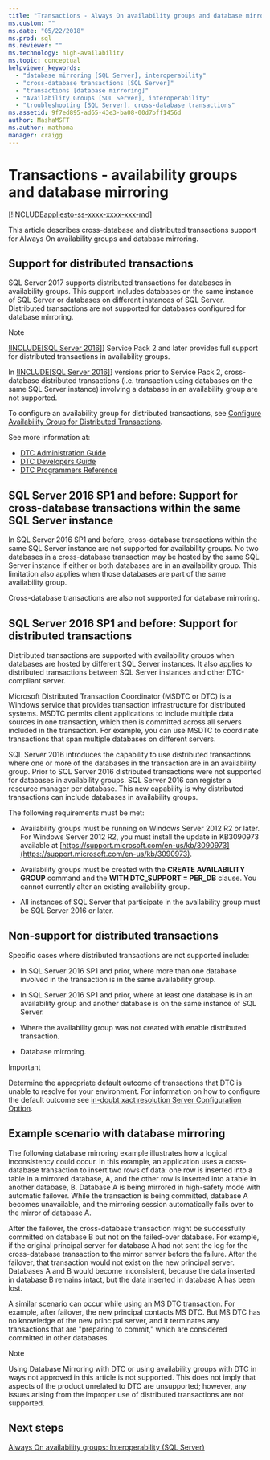 ```yaml
---
title: "Transactions - Always On availability groups and database mirroring | Microsoft Docs"
ms.custom: ""
ms.date: "05/22/2018"
ms.prod: sql
ms.reviewer: ""
ms.technology: high-availability
ms.topic: conceptual
helpviewer_keywords: 
  - "database mirroring [SQL Server], interoperability"
  - "cross-database transactions [SQL Server]"
  - "transactions [database mirroring]"
  - "Availability Groups [SQL Server], interoperability"
  - "troubleshooting [SQL Server], cross-database transactions"
ms.assetid: 9f7ed895-ad65-43e3-ba08-00d7bff1456d
author: MashaMSFT
ms.author: mathoma
manager: craigg
---
```

# Transactions - availability groups and database mirroring
[!INCLUDE[appliesto-ss-xxxx-xxxx-xxx-md](../../../includes/appliesto-ss-xxxx-xxxx-xxx-md.md)]

This article describes cross-database and distributed transactions support for Always On availability groups and database mirroring.  

## Support for distributed transactions

SQL Server 2017 supports distributed transactions for databases in availability groups. This support includes databases on the same instance of SQL Server or databases on different instances of SQL Server. Distributed transactions are not supported for databases configured for database mirroring.

>[!NOTE]
>[!INCLUDE[SQL Server 2016]](../../../includes/sssql15-md.md)] Service Pack 2 and later provides full support for distributed transactions in availability groups. 
>
>In [!INCLUDE[SQL Server 2016]](../../../includes/sssql15-md.md)] versions prior to Service Pack 2, cross-database distributed transactions (i.e. transaction using databases on the same SQL Server instance) involving a database in an availability group are not supported.

To configure an availability group for distributed transactions, see [Configure Availability Group for Distributed Transactions](configure-availability-group-for-distributed-transactions.md).

See more information at:

- [DTC Administration Guide](http://msdn.microsoft.com/library/ms681291.aspx)
- [DTC Developers Guide](http://msdn.microsoft.com/library/ms679938.aspx)
- [DTC Programmers Reference](http://msdn.microsoft.com/library/ms686108.aspx)

## SQL Server 2016 SP1 and before: Support for cross-database transactions within the same SQL Server instance  

In SQL Server 2016 SP1 and before, cross-database transactions within the same SQL Server instance are not supported for availability groups. No two databases in a cross-database transaction may be hosted by the same SQL Server instance if either or both databases are in an availability group. This limitation also applies when those databases are part of the same availability group.  
  
Cross-database transactions are also not supported for database mirroring.  
  
##  <a name="dtcsupport"></a> SQL Server 2016 SP1 and before: Support for distributed transactions  
Distributed transactions are supported with availability groups when databases are hosted by different SQL Server instances. It also applies to distributed transactions between SQL Server instances and other DTC-compliant server.  
 
Microsoft Distributed Transaction Coordinator (MSDTC or DTC) is a Windows service that provides transaction infrastructure for distributed systems. MSDTC permits client applications to include multiple data sources in one transaction, which then is committed across all servers included in the transaction. For example, you can use MSDTC to coordinate transactions that span multiple databases on different servers.

SQL Server 2016 introduces the capability to use distributed transactions where one or more of the databases in the transaction are in an availability group. Prior to SQL Server 2016 distributed transactions were not supported for databases in availability groups. SQL Server 2016 can register a resource manager per database. This new capability is why distributed transactions can include databases in availability groups.
  
 The following requirements must be met:  
  
-   Availability groups must be running on Windows Server 2012 R2 or later. For Windows Server 2012 R2, you must install the update in KB3090973 available at [https://support.microsoft.com/en-us/kb/3090973](https://support.microsoft.com/en-us/kb/3090973).  
  
-   Availability groups must be created with the **CREATE AVAILABILITY GROUP** command and the **WITH DTC\_SUPPORT = PER_DB** clause. You cannot currently alter an existing availability group.  

- All instances of SQL Server that participate in the availability group must be SQL Server 2016 or later.
 
 ## Non-support for distributed transactions
 Specific cases where distributed transactions are not supported include:
 
 - In SQL Server 2016 SP1 and prior, where more than one database involved in the transaction is in the same availability group.
 
 - In SQL Server 2016 SP1 and prior, where at least one database is in an availability group and another database is on the same instance of SQL Server. 
 
 - Where the availability group was not created with enable distributed transaction.
 
 - Database mirroring.
 
 > [!IMPORTANT]
 > Determine the appropriate default outcome of transactions that DTC is unable to resolve for your environment.  For information on how to configure the default outcome see [in-doubt xact resolution Server Configuration Option](../../../database-engine/configure-windows/in-doubt-xact-resolution-server-configuration-option.md).
  
## Example scenario with database mirroring  
 The following database mirroring example illustrates how a logical inconsistency could occur. In this example, an application uses a cross-database transaction to insert two rows of data: one row is inserted into a table in a mirrored database, A, and the other row is inserted into a table in another database, B. Database A is being mirrored in high-safety mode with automatic failover. While the transaction is being committed, database A becomes unavailable, and the mirroring session automatically fails over to the mirror of database A.  
  
 After the failover, the cross-database transaction might be successfully committed on database B but not on the failed-over database. For example, if the original principal server for database A had not sent the log for the cross-database transaction to the mirror server before the failure. After the failover, that transaction would not exist on the new principal server. Databases A and B would become inconsistent, because the data inserted in database B remains intact, but the data inserted in database A has been lost.  
  
 A similar scenario can occur while using an MS DTC transaction. For example, after failover, the new principal contacts MS DTC. But MS DTC has no knowledge of the new principal server, and it terminates any transactions that are "preparing to commit," which are considered committed in other databases.  
  
> [!NOTE]  
>  Using Database Mirroring with DTC or using availability groups with DTC in ways not approved in this article is not supported.  This does not imply that aspects of the product unrelated to DTC are unsupported; however, any issues arising from the improper use of distributed transactions are not supported.  
  
## Next steps  
 [Always On availability groups: Interoperability &#40;SQL Server&#41;](../../../database-engine/availability-groups/windows/always-on-availability-groups-interoperability-sql-server.md)  
  
  
